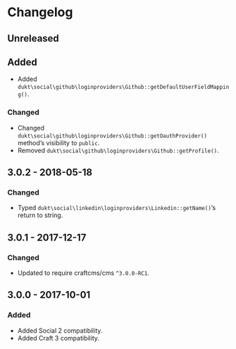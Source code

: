 Changelog
=========

## Unreleased

## Added
- Added `dukt\social\github\loginproviders\Github::getDefaultUserFieldMapping()`.

### Changed
- Changed `dukt\social\github\loginproviders\Github::getOauthProvider()` method’s visibility to `public`.
- Removed `dukt\social\github\loginproviders\Github::getProfile()`.

## 3.0.2 - 2018-05-18

### Changed
- Typed `dukt\social\linkedin\loginproviders\Linkedin::getName()`’s return to string.

## 3.0.1 - 2017-12-17

### Changed
- Updated to require craftcms/cms `^3.0.0-RC1`.

## 3.0.0 - 2017-10-01

### Added
- Added Social 2 compatibility.
- Added Craft 3 compatibility.